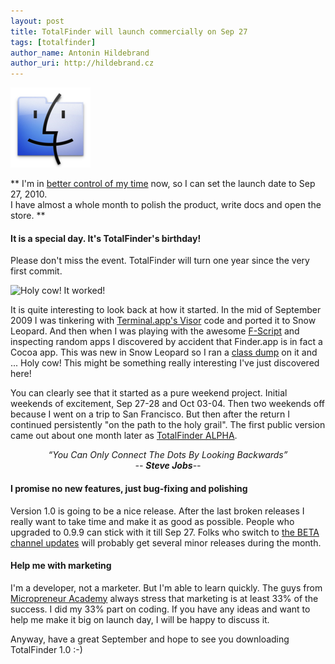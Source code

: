```yaml
---
layout: post
title: TotalFinder will launch commercially on Sep 27
tags: [totalfinder]
author_name: Antonin Hildebrand
author_uri: http://hildebrand.cz
---
```


<img src="/shared/img/icons/totalfinder-128.png" class="intro-icon"/>

** I'm in [better control of my time](/totalfinder-has-fulltime-developer) now, so I can set the launch date to Sep 27, 2010.<br>I have almost a whole month to polish the product, write docs and open the store. **

#### It is a special day. It's TotalFinder's birthday!

Please don't miss the event. TotalFinder will turn one year since the very first commit.

<img class="clear blog-image no-shadow" src="/images/totalfinder-first-commit.png" title="Holy cow! It worked!">

It is quite interesting to look back at how it started. In the mid of September 2009 I was tinkering with <a href="http://visor.binaryage.com">Terminal.app's Visor</a> code and ported it to Snow Leopard. And then when I was playing with the awesome <a href="http://www.fscript.org">F-Script</a> and inspecting random apps I discovered by accident that Finder.app is in fact a Cocoa app. This was new in Snow Leopard so I ran a [class dump](http://www.codethecode.com/projects/class-dump) on it and ... Holy cow! This might be something really interesting I've just discovered here!

You can clearly see that it started as a pure weekend project. Initial weekends of excitement, Sep 27-28 and Oct 03-04. Then two weekends off because I went on a trip to San Francisco. But then after the return I continued persistently "on the path to the holy grail". The first public version came out about one month later as <a href="http://blog.binaryage.com/totalfinder-alpha">TotalFinder ALPHA</a>.

<div style="text-align:center">
  <div><i>“You Can Only Connect The Dots By Looking Backwards”</i></div>
  <div><i>-- <b>Steve Jobs</b>--</i></div>
</div>

#### I promise no new features, just bug-fixing and polishing

Version 1.0 is going to be a nice release. After the last broken releases I really want to take time and make it as good as possible. People who upgraded to 0.9.9 can stick with it till Sep 27. Folks who switch to <a href="">the BETA channel updates</a> will probably get several minor releases during the month.

#### Help me with marketing

I'm a developer, not a marketer. But I'm able to learn quickly. The guys from [Micropreneur Academy](http://www.micropreneur.com/) always stress that marketing is at least 33% of the success. I did my 33% part on coding. If you have any ideas and want to help me make it big on launch day, I will be happy to discuss it.

Anyway, have a great September and hope to see you downloading TotalFinder 1.0 :-)